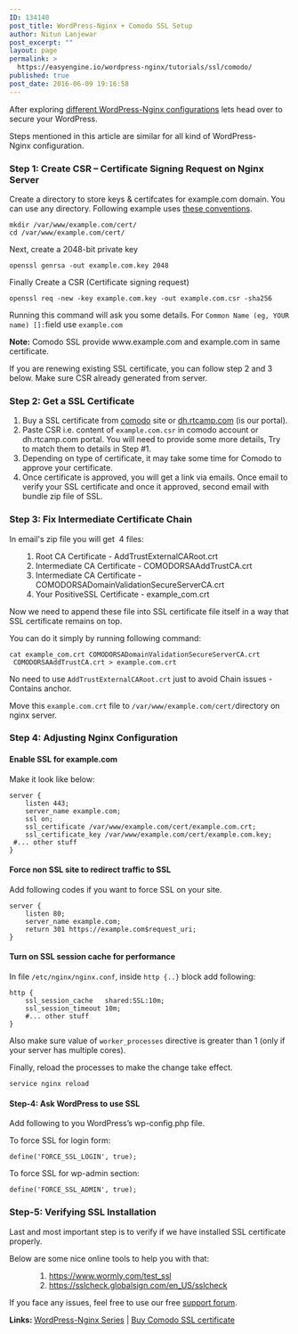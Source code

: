 ```yaml
---
ID: 134140
post_title: WordPress-Nginx + Comodo SSL Setup
author: Nitun Lanjewar
post_excerpt: ""
layout: page
permalink: >
  https://easyengine.io/wordpress-nginx/tutorials/ssl/comodo/
published: true
post_date: 2016-06-09 19:16:58
---
```

After exploring <a href="https://easyengine.io/wordpress-nginx/tutorials/">different WordPress-Nginx configurations</a> lets head over to secure your WordPress.

Steps mentioned in this article are similar for all kind of WordPress-Nginx configuration.
<h3 id="step-1-create-csr--certificate-signing-request-on-">Step 1: Create CSR – Certificate Signing Request on Nginx Server</h3>
Create a directory to store keys &amp; certifcates for example.com domain. You can use any directory. Following example uses <a href="https://easyengine.io/wordpress-nginx/tutorials/conventions/">these conventions</a>.
<pre><code class="no-highlight">mkdir /var/www/example.com/cert/
cd /var/www/example.com/cert/</code></pre>
Next, create a 2048-bit private key
<pre><code class="no-highlight">openssl genrsa -out example.com.key 2048</code></pre>
Finally Create a CSR (Certificate signing request)
<pre><code class="no-highlight">openssl req -new -key example.com.key -out example.com.csr -sha256</code></pre>
Running this command will ask you some details. For <code>Common Name (eg, YOUR name) []:</code>field use <code>example.com</code>
<p class="rtp-info"><strong>Note:</strong> Comodo SSL provide www.example.com and example.com in same certificate.</p>
<p class="warning">If you are renewing existing SSL certificate, you can follow step 2 and 3 below. Make sure CSR already generated from server.</p>

<h3 id="step-2-get-a-sslcertificate-from-thawte">Step 2: Get a SSL Certificate</h3>
<ol>
 	<li>Buy a SSL certificate from <a href="https://www.comodo.com/">comodo</a> site or <a href="http://dh.rtcamp.com/digital-certificate">dh.rtcamp.com</a> (is our portal).</li>
 	<li>Paste CSR i.e. content of <code>example.com.csr</code> in comodo account or dh.rtcamp.com portal. You will need to provide some more details, Try to match them to details in Step #1.</li>
 	<li>Depending on type of certificate, it may take some time for Comodo to approve your certificate.</li>
 	<li>Once certificate is approved, you will get a link via emails. Once email to verify your SSL certificate and once it approved, second email with bundle zip file of SSL.</li>
</ol>
<h3 id="step-3-fixintermediate-certificate-chain">Step 3: Fix Intermediate Certificate Chain</h3>
In email's zip file you will get  4 files:
<ol>
<ol>
 	<li>Root CA Certificate - AddTrustExternalCARoot.crt</li>
 	<li>Intermediate CA Certificate - COMODORSAAddTrustCA.crt</li>
 	<li>Intermediate CA Certificate - COMODORSADomainValidationSecureServerCA.crt</li>
 	<li>Your PositiveSSL Certificate - example_com.crt</li>
</ol>
</ol>
Now we need to append these file into SSL certificate file itself in a way that SSL certificate remains on top.

You can do it simply by running following command:
<pre><code class="no-highlight">cat example_com.crt COMODORSADomainValidationSecureServerCA.crt  COMODORSAAddTrustCA.crt &gt; example.com.crt</code></pre>
No need to use `AddTrustExternalCARoot.crt` just to avoid Chain issues - Contains anchor.

Move this <code>example.com.crt</code> file to <code>/var/www/example.com/cert/</code>directory on nginx server.
<h3 id="step-4-adjusting-nginx-configuration">Step 4: Adjusting Nginx Configuration</h3>
<h4 id="enable-sslfor-examplecom">Enable SSL for example.com</h4>
Make it look like below:
<pre><code class="no-highlight">server {
    listen 443;
    server_name example.com;
    ssl on;
    ssl_certificate /var/www/example.com/cert/example.com.crt;
    ssl_certificate_key /var/www/example.com/cert/example.com.key;
 #... other stuff
}</code></pre>
<h4 id="force-non-ssl-site-to-redirect-traffic-to-ssl">Force non SSL site to redirect traffic to SSL</h4>
Add following codes if you want to force SSL on your site.
<pre><code class="no-highlight">server {
    listen 80;
    server_name example.com;
    return 301 https://example.com$request_uri;
}</code></pre>
<h4 id="turn-on-ssl-session-cache-for-performance">Turn on SSL session cache for performance</h4>
In file <code>/etc/nginx/nginx.conf</code>, inside <code>http {..}</code> block add following:
<pre><code class="nginx"><span class="title">http</span> {
    <span class="title">ssl_session_cache</span>   shared:SSL:<span class="number">10m</span>;
    <span class="title">ssl_session_timeout</span> <span class="number">10m</span>;
    <span class="comment">#... other stuff</span>
}</code></pre>
Also make sure value of <code>worker_processes</code> directive is greater than 1 (only if your server has multiple cores).

Finally, reload the processes to make the change take effect.
<pre><code class="no-highlight">service nginx reload</code></pre>
<h4 id="step-4-ask-wordpress-to-use-ssl">Step-4: Ask WordPress to use SSL</h4>
Add following to you WordPress’s wp-config.php file.

To force SSL for login form:
<pre><code class="no-highlight">define('FORCE_SSL_LOGIN', true);</code></pre>
To force SSL for wp-admin section:
<pre><code class="no-highlight">define('FORCE_SSL_ADMIN', true);</code></pre>
<h3 id="step-5-verifying-ssl-installation">Step-5: Verifying SSL Installation</h3>
Last and most important step is to verify if we have installed SSL certificate properly.

Below are some nice online tools to help you with that:
<ol>
<ol>
<ol>
 	<li><a href="https://www.wormly.com/test_ssl">https://www.wormly.com/test_ssl</a></li>
 	<li><a href="https://sslcheck.globalsign.com/en_US/sslcheck">https://sslcheck.globalsign.com/en_US/sslcheck</a></li>
</ol>
</ol>
</ol>
If you face any issues, feel free to use our free <a href="http://community.rtcamp.com/c/easyengine">support forum</a>.

<strong>Links: </strong><a href="https://easyengine.io/wordpress-nginx/tutorials/">WordPress-Nginx Series</a> | <a href="http://dh.rtcamp.com/digital-certificate">Buy Comodo SSL certificate</a>